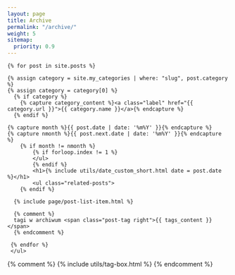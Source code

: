 ```yaml
---
layout: page
title: Archive
permalink: "/archive/"
weight: 5
sitemap:
  priority: 0.9
---
```

<div class="page">

    {% for post in site.posts %}
    
    {% assign category = site.my_categories | where: "slug", post.category %}
    {% assign category = category[0] %}
      {% if category %}
        {% capture category_content %}<a class="label" href="{{ category.url }}">{{ category.name }}</a>{% endcapture %}
      {% endif %}
    
    {% capture month %}{{ post.date | date: '%m%Y' }}{% endcapture %}
    {% capture nmonth %}{{ post.next.date | date: '%m%Y' }}{% endcapture %}
    	{% if month != nmonth %}
    		{% if forloop.index != 1 %}
    		</ul>
    		{% endif %}
    		<h1>{% include utils/date_custom_short.html date = post.date %}</h1>
    		<ul class="related-posts">
    	{% endif %}
    
      {% include page/post-list-item.html %}
    
      {% comment %}
      tagi w archiwum <span class="post-tag right">{{ tags_content }}</span>
      {% endcomment %}
    
     {% endfor %}
     </ul>

{% comment %}
{% include utils/tag-box.html %}
{% endcomment %}

</div>